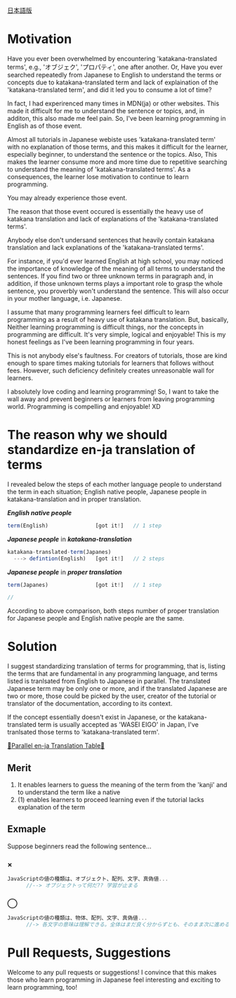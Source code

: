 <a href="https://github.com/azmok/TSPJ-Translation-Standard-for-Programming-in-Japan-/blob/master/README.ja.md">日本語版</a>

# Motivation
Have you ever been overwhelmed by encountering 'katakana-translated terms', e.g., 'オブジェク', 'プロパティ', one after another. Or, Have you ever searched repeatedly from Japanese to English to understand the terms or concepts due to katakana-translated term and lack of explaination of the 'katakana-translated term', and did it led you to consume a lot of time?

In fact, I had experirenced many times in MDN(ja) or other websites. This made it difficult for me to understand the sentence or topics, and, in additon, this also made me feel pain. So, I've been learning programming in English as of those event. 

Almost all tutorials in Japanese webiste uses 'katakana-translated term' with no explanation of those terms, and this makes it difficult for the learner, especially beginner, to understand the sentence or the topics. Also, This makes the learner consume more and more time due to repetitive searching to understand the meaning of 'katakana-translated terms'. As a consequences, the learner lose motivation to continue to learn programming.

You may already experience those event.

The reason that those event occured is essentially the heavy use of katakana translation and lack of explanations of the 'katakana-translated terms'.

Anybody else don't undersand sentences that heavily contain katakana translation and lack explanations of the 'katakana-translated terms'.

For instance, if you'd ever learned English at high school, you may noticed the importance of knowledge of the meaning of all terms to understand the sentences. If you find two or three unknown terms in paragraph and, in addition, if those unknown terms plays a important role to grasp the whole sentence, you proverbly won't understand the sentence. This will also occur in your mother language, i.e. Japanese.

I assume that many programming learners feel difficult to learn programming as a result of heavy use of katakana translation. But, basically, Neither learning programming is  difficult things, nor the concepts in programming are difficult. It's very simple, logical and enjoyable! This is my honest feelings as I've been learning programming in four years.

This is not anybody else's faultness. For creators of tutorials, those are kind enough to spare times making tutorials for learners that follows without fees. However, such deficiency definitely creates unreasonable wall for learners. 

I absolutely love coding and learning programming! So, I want to take the wall away and prevent beginners or learners from leaving programming world. Programming is compelling and enjoyable! XD





# The reason why we should standardize en-ja translation of terms
I revealed below the steps of each mother language people to understand the term in each situation; English native people, Japanese people in katakana-translation and in proper translation.

***English native people***

```js
term(English)               [got it!]   // 1 step
```



***Japanese people*** in ***katakana-translation***
```js
katakana-translated-term(Japanes)
  ---> defintion(English)   [got it!]   // 2 steps
```


***Japanese people*** in ***proper translation***
```js
term(Japanes)               [got it!]   // 1 step

//
```


According to above comparison, both steps number of proper translation for Japanese people and English native people are the same.



# Solution
I suggest standardizing translation of terms for programming, that is, listing the terms that are fundamental in any programming language, and terms listed is tranlsated from English to Japanese in parallel. The translated Japanese term may be only one or more, and if the translated Japanese are two or more, those could be picked by the user, creator of the tutorial or translator of the documentation, according to its context.


If the concept essentially doesn't exist in Japanese, or the katakana-translated term is usually accepted as 'WASEI EIGO' in Japan, I've tranlsated those terms to 'katakana-translated term'.

<a href='https://github.com/azmok/TSPJ-Translation-Standard-for-Programming-in-Japan-/blob/master/terms_en_ja.md' target='_blank'>🚀Parallel en-ja Translation Table🚀</a>



## Merit
1. It enables learners to guess the meaning of the term from the 'kanji' and to understand the term like a native
2. (1) enables learners to proceed learning even if the tutorial lacks explanation of the term



## Exmaple
Suppose beginners read the following sentence...

### ×
```js
JavaScriptの値の種類は、オブジェクト、配列、文字、真偽値...
      //--> オブジェクトって何だ?? 学習が止まる
```

### ◯
```js
JavaScriptの値の種類は、物体、配列、文字、真偽値...
      //-> 各文字の意味は理解できる。全体はまだ良く分からずとも、そのまま次に進める
```



# Pull Requests, Suggestions
Welcome to any pull requests or suggestions! I convince that this makes those who learn programming in Japanese feel interesting and exciting to learn programming, too!
